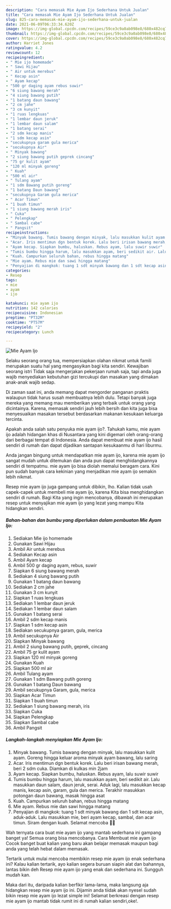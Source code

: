 ```yaml
---
description: "Cara memasak Mie Ayam Ijo Sederhana Untuk Jualan"
title: "Cara memasak Mie Ayam Ijo Sederhana Untuk Jualan"
slug: 825-cara-memasak-mie-ayam-ijo-sederhana-untuk-jualan
date: 2021-06-09T06:33:34.620Z
image: https://img-global.cpcdn.com/recipes/59ce3c9a0ab098e8/680x482cq70/mie-ayam-ijo-foto-resep-utama.jpg
thumbnail: https://img-global.cpcdn.com/recipes/59ce3c9a0ab098e8/680x482cq70/mie-ayam-ijo-foto-resep-utama.jpg
cover: https://img-global.cpcdn.com/recipes/59ce3c9a0ab098e8/680x482cq70/mie-ayam-ijo-foto-resep-utama.jpg
author: Harriet Jones
ratingvalue: 4.2
reviewcount: 12
recipeingredient:
- " Mie ijo homemade"
- " Sawi Hijau"
- " Air untuk merebus"
- " Kecap asin"
- " Ayam kecap"
- "500 gr daging ayam rebus suwir"
- "6 siung bawang merah"
- "4 siung bawang putih"
- "1 batang daun bawang"
- "2 cm jahe"
- "3 cm kunyit"
- "1 ruas lengkuas"
- "1 lembar daun jeruk"
- "1 lembar daun salam"
- "1 batang serai"
- "2 sdm kecap manis"
- "1 sdm kecap asin"
- "secukupnya garam gula merica"
- "secukupnya Air"
- " Minyak bawang"
- "2 siung bawang putih geprek cincang"
- "75 gr kulit ayam"
- "120 ml minyak goreng"
- " Kuah"
- "500 ml air"
- " Tulang ayam"
- "1 sdm Bawang putih goreng"
- "1 batang Daun bawang"
- "secukupnya Garam gula merica"
- " Acar Timun"
- "1 buah timun"
- "1 siung bawang merah iris"
- " Cuka"
- " Pelengkap"
- " Sambal cabe"
- " Pangsit"
recipeinstructions:
- "Minyak bawang. Tumis bawang dengan minyak, lalu masukkan kulit ayam. Goreng hingga keluar aroma minyak ayam bawang, lalu saring"
- "Acar. Iris mentimun dgn bentuk korek. Lalu beri irisan bawang merah, beri 2 sdm cuka. Diamkan di kulkas min 2jam"
- "Ayam kecap. Siapkan bumbu, haluskan. Rebus ayam, lalu suwir suwir"
- "Tumis bumbu hingga harum, lalu masukkan ayam, beri sedikit air. Lalu masukkan daun salam, daun jeruk, serai. Aduk lagi, lalu masukkan kecap manis, kecap asin, garam, gula dan merica. Terakhir masukkan potongan daun bawang, masak hingga asat"
- "Kuah. Campurkan seluruh bahan, rebus hingga matang"
- "Mie ayam. Rebus mie dan sawi hingga matang"
- "Penyajian di mangkok: tuang 1 sdt minyak bawang dan 1 sdt kecap asin, aduk-aduk. Lalu masukkan mie, beri ayam kecap, sambal, dan acar timun. Siram dengan kuah. Selamat mencoba 💚💚"
categories:
- Resep
tags:
- mie
- ayam
- ijo

katakunci: mie ayam ijo 
nutrition: 142 calories
recipecuisine: Indonesian
preptime: "PT32M"
cooktime: "PT57M"
recipeyield: "2"
recipecategory: Lunch

---
```



![Mie Ayam Ijo](https://img-global.cpcdn.com/recipes/59ce3c9a0ab098e8/680x482cq70/mie-ayam-ijo-foto-resep-utama.jpg)

Selaku seorang orang tua, mempersiapkan olahan nikmat untuk famili merupakan suatu hal yang mengasyikan bagi kita sendiri. Kewajiban seorang istri Tidak saja mengerjakan pekerjaan rumah saja, tapi anda juga wajib menyediakan kebutuhan gizi tercukupi dan masakan yang dimakan anak-anak wajib sedap.

Di zaman  saat ini, anda memang dapat mengorder panganan praktis walaupun tidak harus susah membuatnya lebih dulu. Tetapi banyak juga mereka yang memang mau memberikan yang terbaik untuk orang yang dicintainya. Karena, memasak sendiri jauh lebih bersih dan kita juga bisa menyesuaikan masakan tersebut berdasarkan makanan kesukaan keluarga tercinta. 



Apakah anda salah satu penyuka mie ayam ijo?. Tahukah kamu, mie ayam ijo adalah hidangan khas di Nusantara yang kini digemari oleh orang-orang dari berbagai tempat di Indonesia. Anda dapat membuat mie ayam ijo hasil sendiri di rumah dan dapat dijadikan santapan kesukaanmu di hari liburmu.

Anda jangan bingung untuk mendapatkan mie ayam ijo, karena mie ayam ijo sangat mudah untuk ditemukan dan anda pun dapat menghidangkannya sendiri di tempatmu. mie ayam ijo bisa diolah memalui beragam cara. Kini pun sudah banyak cara kekinian yang menjadikan mie ayam ijo semakin lebih nikmat.

Resep mie ayam ijo juga gampang untuk dibikin, lho. Kalian tidak usah capek-capek untuk membeli mie ayam ijo, karena Kita bisa menghidangkan sendiri di rumah. Bagi Kita yang ingin mencobanya, dibawah ini merupakan resep untuk menyajikan mie ayam ijo yang lezat yang mampu Kita hidangkan sendiri.

<!--inarticleads1-->

##### Bahan-bahan dan bumbu yang diperlukan dalam pembuatan Mie Ayam Ijo:

1. Sediakan  Mie ijo homemade
1. Gunakan  Sawi Hijau
1. Ambil  Air untuk merebus
1. Sediakan  Kecap asin
1. Ambil  Ayam kecap
1. Ambil 500 gr daging ayam, rebus, suwir
1. Siapkan 6 siung bawang merah
1. Sediakan 4 siung bawang putih
1. Gunakan 1 batang daun bawang
1. Sediakan 2 cm jahe
1. Gunakan 3 cm kunyit
1. Siapkan 1 ruas lengkuas
1. Sediakan 1 lembar daun jeruk
1. Sediakan 1 lembar daun salam
1. Gunakan 1 batang serai
1. Ambil 2 sdm kecap manis
1. Siapkan 1 sdm kecap asin
1. Sediakan secukupnya garam, gula, merica
1. Ambil secukupnya Air
1. Siapkan  Minyak bawang
1. Ambil 2 siung bawang putih, geprek, cincang
1. Ambil 75 gr kulit ayam
1. Siapkan 120 ml minyak goreng
1. Gunakan  Kuah
1. Siapkan 500 ml air
1. Ambil  Tulang ayam
1. Gunakan 1 sdm Bawang putih goreng
1. Gunakan 1 batang Daun bawang
1. Ambil secukupnya Garam, gula, merica
1. Siapkan  Acar Timun
1. Siapkan 1 buah timun
1. Sediakan 1 siung bawang merah, iris
1. Siapkan  Cuka
1. Siapkan  Pelengkap
1. Siapkan  Sambal cabe
1. Ambil  Pangsit




<!--inarticleads2-->

##### Langkah-langkah menyiapkan Mie Ayam Ijo:

1. Minyak bawang. Tumis bawang dengan minyak, lalu masukkan kulit ayam. Goreng hingga keluar aroma minyak ayam bawang, lalu saring
1. Acar. Iris mentimun dgn bentuk korek. Lalu beri irisan bawang merah, beri 2 sdm cuka. Diamkan di kulkas min 2jam
1. Ayam kecap. Siapkan bumbu, haluskan. Rebus ayam, lalu suwir suwir
1. Tumis bumbu hingga harum, lalu masukkan ayam, beri sedikit air. Lalu masukkan daun salam, daun jeruk, serai. Aduk lagi, lalu masukkan kecap manis, kecap asin, garam, gula dan merica. Terakhir masukkan potongan daun bawang, masak hingga asat
1. Kuah. Campurkan seluruh bahan, rebus hingga matang
1. Mie ayam. Rebus mie dan sawi hingga matang
1. Penyajian di mangkok: tuang 1 sdt minyak bawang dan 1 sdt kecap asin, aduk-aduk. Lalu masukkan mie, beri ayam kecap, sambal, dan acar timun. Siram dengan kuah. Selamat mencoba 💚💚




Wah ternyata cara buat mie ayam ijo yang mantab sederhana ini gampang banget ya! Semua orang bisa mencobanya. Cara Membuat mie ayam ijo Cocok banget buat kalian yang baru akan belajar memasak maupun bagi anda yang telah hebat dalam memasak.

Tertarik untuk mulai mencoba membikin resep mie ayam ijo enak sederhana ini? Kalau kalian tertarik, ayo kalian segera buruan siapin alat dan bahannya, lantas bikin deh Resep mie ayam ijo yang enak dan sederhana ini. Sungguh mudah kan. 

Maka dari itu, daripada kalian berfikir lama-lama, maka langsung aja hidangkan resep mie ayam ijo ini. Dijamin anda tiidak akan nyesel sudah bikin resep mie ayam ijo lezat simple ini! Selamat berkreasi dengan resep mie ayam ijo mantab tidak rumit ini di rumah kalian sendiri,oke!.

